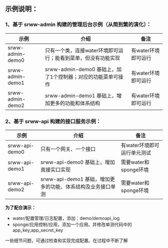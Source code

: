 

## 示例说明：


### 1、基于 srww-admin 构建的管理后台示例（从简到繁的演化）：

| 示例   | 介绍                                           |  备注               |
|------|----------------------------------------------|------------------|
| srww-admin-demo0 | 只有一个类，连接water环境即可运行；能看到菜单，但没有功能实现            | 有water环境即可运行     |
| srww-admin-demo1 | srww-admin-demo0 基础上，加了1个控制器；对应的功能菜单可操作 |  有water环境即可运行     |
| srww-admin-demo2 | srww-admin-demo1 基础上，增加更多的功能和体系结构            |  有water环境即可运行     |


### 2、基于 srww-api 构建的接口服务示例：

| 示例   | 介绍                                    | 备注               |
|------|---------------------------------------|------------------|
| srww-api-demo0 | 只有一个网关、一个接口                           | 有water环境即可运行单元测试 |
| srww-api-demo1 | srww-api-demo0 基础上，增加真接实口实现           | 需要water和sponge环境 |
| srww-api-demo2 | srww-api-demo1 基础，增加更多的功能、体系结构及业务接口单测 | 需要water和sponge环境 |


**为了配合演示：**

* water/配置管理/日志配置，添加：demo/demoapi_log
* sponge/应用控制/应用，添加一个应用。并修改单测代码中的 app_key,app_secret_key


一些细节问题，可通过检查和实现完成配置。在过程中不断了解